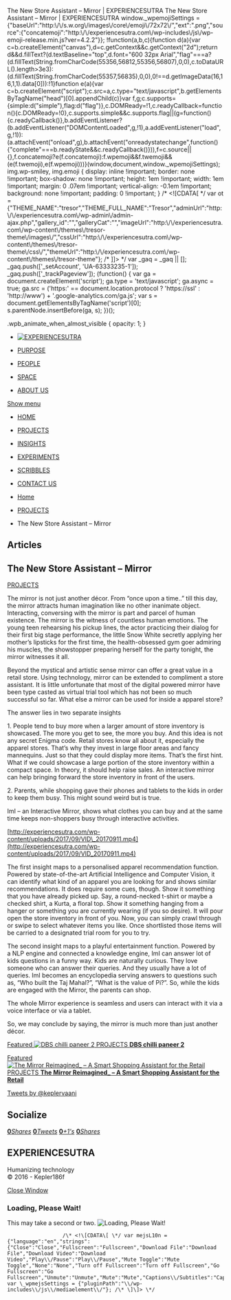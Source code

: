 The New Store Assistant – Mirror | EXPERIENCESUTRA                         The New Store Assistant – Mirror | EXPERIENCESUTRA     window.\_wpemojiSettings = {"baseUrl":"http:\\/\\/s.w.org\\/images\\/core\\/emoji\\/72x72\\/","ext":".png","source":{"concatemoji":"http:\\/\\/experiencesutra.com\\/wp-includes\\/js\\/wp-emoji-release.min.js?ver=4.2.2"}}; !function(a,b,c){function d(a){var c=b.createElement("canvas"),d=c.getContext&&c.getContext("2d");return d&&d.fillText?(d.textBaseline="top",d.font="600 32px Arial","flag"===a?(d.fillText(String.fromCharCode(55356,56812,55356,56807),0,0),c.toDataURL().length>3e3):(d.fillText(String.fromCharCode(55357,56835),0,0),0!==d.getImageData(16,16,1,1).data\[0\])):!1}function e(a){var c=b.createElement("script");c.src=a,c.type="text/javascript",b.getElementsByTagName("head")\[0\].appendChild(c)}var f,g;c.supports={simple:d("simple"),flag:d("flag")},c.DOMReady=!1,c.readyCallback=function(){c.DOMReady=!0},c.supports.simple&&c.supports.flag||(g=function(){c.readyCallback()},b.addEventListener?(b.addEventListener("DOMContentLoaded",g,!1),a.addEventListener("load",g,!1)):(a.attachEvent("onload",g),b.attachEvent("onreadystatechange",function(){"complete"===b.readyState&&c.readyCallback()})),f=c.source||{},f.concatemoji?e(f.concatemoji):f.wpemoji&&f.twemoji&&(e(f.twemoji),e(f.wpemoji)))}(window,document,window.\_wpemojiSettings);   img.wp-smiley, img.emoji { display: inline !important; border: none !important; box-shadow: none !important; height: 1em !important; width: 1em !important; margin: 0 .07em !important; vertical-align: -0.1em !important; background: none !important; padding: 0 !important; }                 /\* <!\[CDATA\[ \*/ var ot = {"THEME\_NAME":"tresor","THEME\_FULL\_NAME":"Tresor","adminUrl":"http:\\/\\/experiencesutra.com\\/wp-admin\\/admin-ajax.php","gallery\_id":"","galleryCat":"","imageUrl":"http:\\/\\/experiencesutra.com\\/wp-content\\/themes\\/tresor-theme\\/images\\/","cssUrl":"http:\\/\\/experiencesutra.com\\/wp-content\\/themes\\/tresor-theme\\/css\\/","themeUrl":"http:\\/\\/experiencesutra.com\\/wp-content\\/themes\\/tresor-theme"}; /\* \]\]> \*/             var \_gaq = \_gaq || \[\]; \_gaq.push(\['\_setAccount', 'UA-63333235-1'\]); \_gaq.push(\['\_trackPageview'\]); (function() { var ga = document.createElement('script'); ga.type = 'text/javascript'; ga.async = true; ga.src = ('https:' == document.location.protocol ? 'https://ssl' : 'http://www') + '.google-analytics.com/ga.js'; var s = document.getElementsByTagName('script')\[0\]; s.parentNode.insertBefore(ga, s); })();     

.wpb\_animate\_when\_almost\_visible { opacity: 1; }

*   [![EXPERIENCESUTRA](/wp-content/themes/tresor-theme/images/logo.png)](http://experiencesutra.com/)

*   [PURPOSE](http://experiencesutra.com/purpose/)
*   [PEOPLE](http://experiencesutra.com/people/)
*   [SPACE](http://experiencesutra.com/gallery/space/)
*   [ABOUT US](http://experiencesutra.com/about-us/)

 [Show menu](#dat-menu)

*   [HOME](http://experiencesutra.com/)
*   [PROJECTS](http://experiencesutra.com/category/projects/)
*   [INSIGHTS](http://experiencesutra.com/category/insights/)
*   [EXPERIMENTS](http://experiencesutra.com/category/experiments/)
*   [SCRIBBLES](http://experiencesutra.com/category/scribbles/)
*   [CONTACT US](http://experiencesutra.com/contact-us/)

*   [Home](http://experiencesutra.com)
*   [PROJECTS](http://experiencesutra.com/category/projects/)
*   The New Store Assistant – Mirror

Articles
--------

The New Store Assistant – Mirror
--------------------------------

[PROJECTS](http://experiencesutra.com/category/projects/)

The mirror is not just another décor. From “once upon a time..” till this day, the mirror attracts human imagination like no other inanimate object. Interacting, conversing with the mirror is part and parcel of human existence. The mirror is the witness of countless human emotions. The young teen rehearsing his pickup lines, the actor practicing their dialog for their first big stage performance, the little Snow White secretly applying her mother’s lipsticks for the first time, the health-obsessed gym goer admiring his muscles, the showstopper preparing herself for the party tonight, the mirror witnesses it all.

Beyond the mystical and artistic sense mirror can offer a great value in a retail store. Using technology, mirror can be extended to compliment a store assistant. It is little unfortunate that most of the digital powered mirror have been type casted as virtual trial tool which has not been so much successful so far. What else a mirror can be used for inside a apparel store?

The answer lies in two separate insights

1\. People tend to buy more when a larger amount of store inventory is showcased. The more you get to see, the more you buy. And this idea is not any secret Enigma code. Retail stores know all about it, especially the apparel stores. That’s why they invest in large floor areas and fancy mannequins. Just so that they could display more items. That’s the first hint. What if we could showcase a large portion of the store inventory within a compact space. In theory, it should help raise sales. An interactive mirror can help bringing forward the store inventory in front of the users.

2. Parents, while shopping gave their phones and tablets to the kids in order to keep them busy. This might sound weird but is true.

ImI – an Interactive Mirror, shows what clothes you can buy and at the same time keeps non-shoppers busy through interactive activities.

[http://experiencesutra.com/wp-content/uploads/2017/09/VID\_20170911.mp4](http://experiencesutra.com/wp-content/uploads/2017/09/VID_20170911.mp4)

The first insight maps to a personalised apparel recommendation function. Powered by state-of-the-art Artificial Intelligence and Computer Vision, it can identify what kind of an apparel you are looking for and shows similar recommendations. It does require some cues, though. Show it something that you have already picked up. Say, a round-necked t-shirt or maybe a checked shirt, a Kurta, a floral top. Show it something hanging from a hanger or something you are currently wearing (if you so desire). It will pour open the store inventory in front of you. Now, you can simply crawl through or swipe to select whatever items you like. Once shortlisted those items will be carried to a designated trial room for you to try.

The second insight maps to a playful entertainment function. Powered by a NLP engine and connected a knowledge engine, ImI can answer lot of kids questions in a funny way. Kids are naturally curious. They love someone who can answer their queries. And they usually have a lot of queries. ImI becomes an encyclopedia serving answers to questions such as, “Who built the Taj Mahal?”, “What is the value of Pi?”. So, while the kids are engaged with the Mirror, the parents can shop.

The whole Mirror experience is seamless and users can interact with it via a voice interface or via a tablet.

So, we may conclude by saying, the mirror is much more than just another décor.

[Featured ![DBS chilli paneer 2](http://experiencesutra.com/wp-content/uploads/2016/01/Chilli-Paneer-790x500-397x310_c.jpg)   PROJECTS **DBS chilli paneer 2**](http://experiencesutra.com/projects/dbs-chilli-paneer-2/) 

[Featured ![The Mirror Reimagined_ – A Smart Shopping Assistant for the Retail](http://experiencesutra.com/wp-content/uploads/2018/05/Mirror_StoryBoard_02MAY181-397x310_c.jpg)   PROJECTS **The Mirror Reimagined\_ – A Smart Shopping Assistant for the Retail**](http://experiencesutra.com/projects/the-mirror-reimagined_-a-smart-shopping-assistant-for-the-retail/) 

[Tweets by @keplervaani](https://twitter.com/twitterdev)

Socialize
---------

[**0**_Shares_](http://www.facebook.com/sharer/sharer.php?u=http://experiencesutra.com) [**0**_Tweets_](#) [**0**_+1's_](https://plus.google.com/share?url=http://experiencesutra.com) [**0**_Shares_](http://www.linkedin.com/shareArticle?mini=true&url=http://experiencesutra.com&title=EXPERIENCESUTRA+-+Humanizing+Technology)

EXPERIENCESUTRA
---------------

Humanizing technology  
© 2016 - Kepler186f

[Close Window](#)

### Loading, Please Wait!

This may take a second or two. ![Loading, Please Wait!](http://experiencesutra.com/wp-content/themes/tresor-theme/images/loading.gif "Loading, Please Wait!")

                      /\* <!\[CDATA\[ \*/ var mejsL10n = {"language":"en","strings":{"Close":"Close","Fullscreen":"Fullscreen","Download File":"Download File","Download Video":"Download Video","Play\\/Pause":"Play\\/Pause","Mute Toggle":"Mute Toggle","None":"None","Turn off Fullscreen":"Turn off Fullscreen","Go Fullscreen":"Go Fullscreen","Unmute":"Unmute","Mute":"Mute","Captions\\/Subtitles":"Captions\\/Subtitles"}}; var \_wpmejsSettings = {"pluginPath":"\\/wp-includes\\/js\\/mediaelement\\/"}; /\* \]\]> \*/
